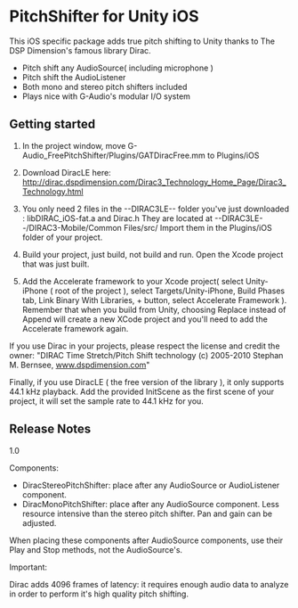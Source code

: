 PitchShifter for Unity iOS
==========================

This iOS specific package adds true pitch shifting to Unity thanks to The DSP Dimension's famous library Dirac. 

* Pitch shift any AudioSource( including microphone ) <br>
* Pitch shift the AudioListener <br>
* Both mono and stereo pitch shifters included <br>
* Plays nice with G-Audio's modular I/O system <br>


Getting started
---------------

1) In the project window, move G-Audio_FreePitchShifter/Plugins/GATDiracFree.mm to Plugins/iOS

4) Download DiracLE here: http://dirac.dspdimension.com/Dirac3_Technology_Home_Page/Dirac3_Technology.html

5) You only need 2 files in the --DIRAC3LE-- folder you've just downloaded : libDIRAC_iOS-fat.a and Dirac.h
They are located at --DIRAC3LE--/DIRAC3-Mobile/Common Files/src/
Import them in the Plugins/iOS folder of your project.

6) Build your project, just build, not build and run. Open the Xcode project that was just built.

7) Add the Accelerate framework to your Xcode project( select Unity-iPhone ( root of the project ), select Targets/Unity-iPhone, Build Phases tab, Link Binary With Libraries, + button, select Accelerate Framework ).
Remember that when you build from Unity, choosing Replace instead of Append will create a new XCode project and you'll need to add the Accelerate framework again.

If you use Dirac in your projects, please respect the license and credit the owner:
"DIRAC Time Stretch/Pitch Shift technology (c) 2005-2010 Stephan M. Bernsee, www.dspdimension.com" 

Finally, if you use DiracLE ( the free version of the library ), it only supports 44.1 kHz playback. Add the provided InitScene as the first scene of your project,
it will set the sample rate to 44.1 kHz for you.


Release Notes
-------------

1.0

Components: 

- DiracStereoPitchShifter: place after any AudioSource or AudioListener component.
- DiracMonoPitchShifter: place after any AudioSource component. Less resource intensive 
than the stereo pitch shifter. Pan and gain can be adjusted.

When placing these components after AudioSource components, use their Play and Stop methods,
not the AudioSource's.

Important:

Dirac adds 4096 frames of latency: it requires enough audio data to analyze in order to perform it's
high quality pitch shifting.


